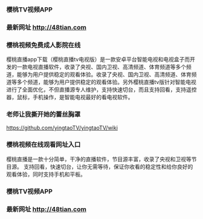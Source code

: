 ### 樱桃TV视频APP
### 最新网址 http://48tian.com

### 樱桃视频免费成人影院在线
樱桃直播app下载（樱桃直播tv电视版）是一款安卓平台智能电视和电视盒子而开发的一款电视直播软件，收录了央视、国内卫视、高清频道、体育频道等多个频道，能够为用户提供稳定的观看体验。收录了央视、国内卫视、高清频道、体育频道等多个频道，能够为用户提供稳定的观看体验。另外樱桃直播tv版针对智能电视进行了全面优化，不但直播源专人维护，支持快速切台，而且支持回看，支持遥控器，鼠标，手机操作，是智能电视最好的看电视软件。
### 老师让我撕开她的蕾丝胸罩
https://github.com/yingtaoTV/yingtaoTV/wiki
### 樱桃视频在线观看网址入口
樱桃直播是一款十分简单，干净的直播软件，节目源丰富，收录了央视和卫视等节目源。
支持回看，快速切台，让你无需等待，保证你收看的稳定性和给你良好的观看体验，同时支持手机和平板。
### 樱桃TV视频APP
### 最新网址 http://48tian.com
